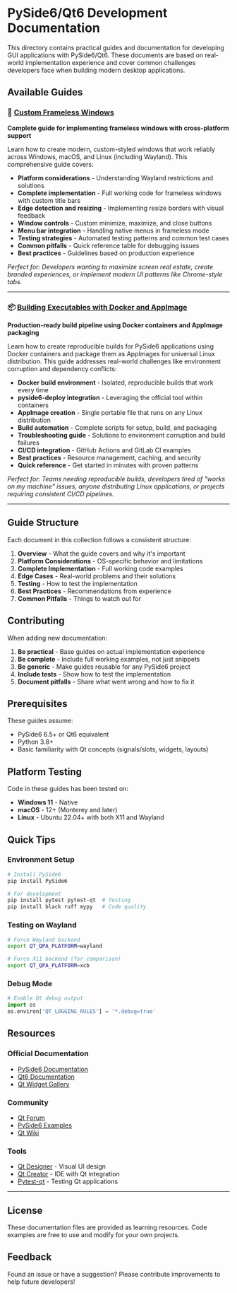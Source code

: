 # PySide6/Qt6 Development Documentation

This directory contains practical guides and documentation for developing GUI applications with PySide6/Qt6. These documents are based on real-world implementation experience and cover common challenges developers face when building modern desktop applications.

## Available Guides

### 📖 [Custom Frameless Windows](CustomFramelessWindows.md)
**Complete guide for implementing frameless windows with cross-platform support**

Learn how to create modern, custom-styled windows that work reliably across Windows, macOS, and Linux (including Wayland). This comprehensive guide covers:

- **Platform considerations** - Understanding Wayland restrictions and solutions
- **Complete implementation** - Full working code for frameless windows with custom title bars
- **Edge detection and resizing** - Implementing resize borders with visual feedback
- **Window controls** - Custom minimize, maximize, and close buttons
- **Menu bar integration** - Handling native menus in frameless mode
- **Testing strategies** - Automated testing patterns and common test cases
- **Common pitfalls** - Quick reference table for debugging issues
- **Best practices** - Guidelines based on production experience

*Perfect for: Developers wanting to maximize screen real estate, create branded experiences, or implement modern UI patterns like Chrome-style tabs.*

---

### 📦 [Building Executables with Docker and AppImage](BuildingExecutables.md)
**Production-ready build pipeline using Docker containers and AppImage packaging**

Learn how to create reproducible builds for PySide6 applications using Docker containers and package them as AppImages for universal Linux distribution. This guide addresses real-world challenges like environment corruption and dependency conflicts:

- **Docker build environment** - Isolated, reproducible builds that work every time
- **pyside6-deploy integration** - Leveraging the official tool within containers
- **AppImage creation** - Single portable file that runs on any Linux distribution
- **Build automation** - Complete scripts for setup, build, and packaging
- **Troubleshooting guide** - Solutions to environment corruption and build failures
- **CI/CD integration** - GitHub Actions and GitLab CI examples
- **Best practices** - Resource management, caching, and security
- **Quick reference** - Get started in minutes with proven patterns

*Perfect for: Teams needing reproducible builds, developers tired of "works on my machine" issues, anyone distributing Linux applications, or projects requiring consistent CI/CD pipelines.*

---

## Guide Structure

Each document in this collection follows a consistent structure:

1. **Overview** - What the guide covers and why it's important
2. **Platform Considerations** - OS-specific behavior and limitations
3. **Complete Implementation** - Full working code examples
4. **Edge Cases** - Real-world problems and their solutions
5. **Testing** - How to test the implementation
6. **Best Practices** - Recommendations from experience
7. **Common Pitfalls** - Things to watch out for

## Contributing

When adding new documentation:

1. **Be practical** - Base guides on actual implementation experience
2. **Be complete** - Include full working examples, not just snippets
3. **Be generic** - Make guides reusable for any PySide6 project
4. **Include tests** - Show how to test the implementation
5. **Document pitfalls** - Share what went wrong and how to fix it

## Prerequisites

These guides assume:
- PySide6 6.5+ or Qt6 equivalent
- Python 3.8+
- Basic familiarity with Qt concepts (signals/slots, widgets, layouts)

## Platform Testing

Code in these guides has been tested on:
- **Windows 11** - Native
- **macOS** - 12+ (Monterey and later)
- **Linux** - Ubuntu 22.04+ with both X11 and Wayland

## Quick Tips

### Environment Setup
```bash
# Install PySide6
pip install PySide6

# For development
pip install pytest pytest-qt  # Testing
pip install black ruff mypy   # Code quality
```

### Testing on Wayland
```bash
# Force Wayland backend
export QT_QPA_PLATFORM=wayland

# Force X11 backend (for comparison)
export QT_QPA_PLATFORM=xcb
```

### Debug Mode
```python
# Enable Qt debug output
import os
os.environ['QT_LOGGING_RULES'] = '*.debug=true'
```

## Resources

### Official Documentation
- [PySide6 Documentation](https://doc.qt.io/qtforpython-6/)
- [Qt6 Documentation](https://doc.qt.io/qt-6/)
- [Qt Widget Gallery](https://doc.qt.io/qt-6/gallery.html)

### Community
- [Qt Forum](https://forum.qt.io/)
- [PySide6 Examples](https://github.com/pyside/pyside6-examples)
- [Qt Wiki](https://wiki.qt.io/)

### Tools
- [Qt Designer](https://doc.qt.io/qt-6/qtdesigner-manual.html) - Visual UI design
- [Qt Creator](https://www.qt.io/product/development-tools) - IDE with Qt integration
- [Pytest-qt](https://pytest-qt.readthedocs.io/) - Testing Qt applications

---

## License

These documentation files are provided as learning resources. Code examples are free to use and modify for your own projects.

## Feedback

Found an issue or have a suggestion? Please contribute improvements to help future developers!